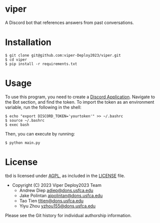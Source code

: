 # viper

A Discord bot that references answers from past conversations.

# Installation

```shell
$ git clone git@github.com:viper-Deploy2023/viper.git
$ cd viper
$ pip install -r requirements.txt
```

# Usage

To use this program, you need to create a [Discord Application](https://discord.com/developers/applications).
Navigate to the Bot section, and find the token. To import the token as an environment
variable, run the following in the shell:

```shell
$ echo "export DISCORD_TOKEN='yourtoken'" >> ~/.bashrc
$ source ~/.bashrc
$ exec bash
```

Then, you can execute by running:

```shell
$ python main.py
```

# License

tbd is licensed under [AGPL](https://www.gnu.org/licenses/agpl-3.0.en.html), as
included in the [LICENSE](LICENSE) file.

- Copyright (C) 2023 Viper Deploy2023 Team
    * Andrew Diep <adiep@dons.usfca.edu>
	* Jake Polintan <ajpolintan@dons.usfca.edu>
	* Tao Tien <tltien@dons.usfca.edu>
    * Yiyu Zhou <yzhou155@dons.usfca.edu>

Please see the Git history for individual authorship information.

